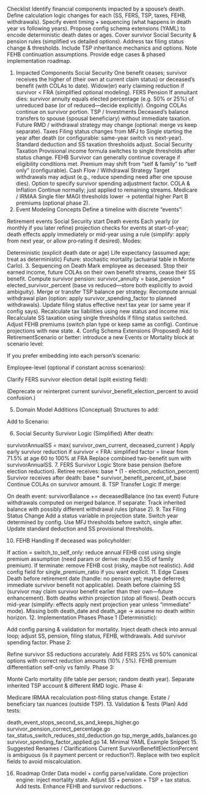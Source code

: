 Checklist
Identify financial components impacted by a spouse’s death.
Define calculation logic changes for each (SS, FERS, TSP, taxes, FEHB, withdrawals).
Specify event timing + sequencing (what happens in death year vs following years).
Propose config schema extensions (YAML) to encode deterministic death dates or ages.
Cover survivor Social Security & pension rules (simplified vs detailed options).
Address tax filing status change & thresholds.
Include TSP inheritance mechanics and options.
Note FEHB continuation assumptions.
Provide edge cases & phased implementation roadmap.
1. Impacted Components
Social Security
One benefit ceases; survivor receives the higher of (their own at current claim status) or deceased’s benefit (with COLAs to date).
Widow(er) early claiming reduction if survivor < FRA (simplified optional modeling).
FERS Pension
If annuitant dies: survivor annuity equals elected percentage (e.g. 50% or 25%) of unreduced base (or of reduced—decide explicitly).
Ongoing COLAs continue on survivor portion.
TSP / Investments
Deceased’s balance transfers to spouse (spousal beneficiary) without immediate taxation.
Future RMD / withdrawal strategy may change (optional: merge vs keep separate).
Taxes
Filing status changes from MFJ to Single starting the year after death (or configurable: same-year switch vs next-year).
Standard deduction and SS taxation thresholds adjust.
Social Security Taxation
Provisional income formula switches to single thresholds after status change.
FEHB
Survivor can generally continue coverage if eligibility conditions met.
Premium may shift from “self & family” to “self only” (configurable).
Cash Flow / Withdrawal Strategy
Target withdrawals may adjust (e.g., reduce spending need after one spouse dies).
Option to specify survivor spending adjustment factor.
COLA & Inflation
Continue normally; just applied to remaining streams.
Medicare / IRMAA
Single filer MAGI thresholds lower → potential higher Part B premiums (optional phase 2).
2. Event Modeling Concepts
Define a timeline with discrete “events”:

Retirement events
Social Security start
Death events Each yearly (or monthly if you later refine) projection checks for events at start-of-year; death effects apply immediately or mid-year using a rule (simplify: apply from next year, or allow pro‑rating if desired).
Modes:

Deterministic (explicit death date or age)
Life expectancy (assumed age; treat as deterministic)
Future: stochastic mortality (actuarial table in Monte Carlo).
3. Sequencing on Death
Mark employee as deceased.
Stop their earned income, future COLAs on their own benefit streams, cease their SS benefit.
Compute survivor pension: survivor_annuity = base_pension * elected_survivor_percent (base vs reduced—store both explicitly to avoid ambiguity).
Merge or transfer TSP balance per strategy.
Recompute annual withdrawal plan (option: apply survivor_spending_factor to planned withdrawals).
Update filing status effective next tax year (or same year if config says).
Recalculate tax liabilities using new status and income mix.
Recalculate SS taxation using single thresholds if filing status switched.
Adjust FEHB premiums (switch plan type or keep same as config).
Continue projections with new state.
4. Config Schema Extensions (Proposed)
Add to RetirementScenario or better: introduce a new Events or Mortality block at scenario level:

If you prefer embedding into each person’s scenario:

Employee-level (optional if constant across scenarios):

Clarify FERS survivor election detail (split existing field):

(Deprecate or reinterpret current survivor_benefit_election_percent to avoid confusion.)

5. Domain Model Additions (Conceptual)
Structures to add:

Add to Scenario:

6. Social Security Survivor Logic (Simplified)
After death:

survivorAnnualSS = max( survivor_own_current, deceased_current )
Apply early survivor reduction if survivor < FRA: simplified factor = linear from 71.5% at age 60 to 100% at FRA
Replace combined two-benefit sum with survivorAnnualSS.
7. FERS Survivor Logic
Store base pension (before election reduction).
Retiree receives: base * (1 - election_reduction_percent)
Survivor receives after death: base * survivor_benefit_percent_of_base
Continue COLAs on survivor amount.
8. TSP Transfer Logic
If merge:

On death event: survivorBalance += deceasedBalance (no tax event)
Future withdrawals computed on merged balance. If separate:
Track inherited balance with possibly different withdrawal rules (phase 2).
9. Tax Filing Status Change
Add a status variable in projection state. Switch year determined by config. Use MFJ thresholds before switch, single after. Update standard deduction and SS provisional thresholds.

10. FEHB Handling
If deceased was policyholder:

If action = switch_to_self_only: reduce annual FEHB cost using single premium assumption (need param or derive: maybe 0.55 of family premium).
If terminate: remove FEHB cost (risky, maybe not realistic). Add config field for single_premium_ratio if you want explicit.
11. Edge Cases
Death before retirement date (handle: no pension yet; maybe deferred; immediate survivor benefit not applicable).
Death before claiming SS (survivor may claim survivor benefit earlier than their own—future enhancement).
Both deaths within projection (stop all flows).
Death occurs mid-year (simplify: effects apply next projection year unless “immediate” mode).
Missing both death_date and death_age → assume no death within horizon.
12. Implementation Phases
Phase 1 (Deterministic):

Add config parsing & validation for mortality.
Inject death check into annual loop; adjust SS, pension, filing status, FEHB, withdrawals.
Add survivor spending factor.
Phase 2:

Refine survivor SS reductions accurately.
Add FERS 25% vs 50% canonical options with correct reduction amounts (10% / 5%).
FEHB premium differentiation self-only vs family.
Phase 3:

Monte Carlo mortality (life table per person; random death year).
Separate inherited TSP account & different RMD logic.
Phase 4:

Medicare IRMAA recalculation post-filing status change.
Estate / beneficiary tax nuances (outside TSP).
13. Validation & Tests (Plan)
Add tests:

death_event_stops_second_ss_and_keeps_higher.go
survivor_pension_correct_percentage.go
tax_status_switch_reduces_std_deduction.go
tsp_merge_adds_balances.go
survivor_spending_factor_applied.go
14. Minimal YAML Example Snippet
15. Suggested Renames / Clarifications
Current SurvivorBenefitElectionPercent is ambiguous (is it payment percent or reduction?). Replace with two explicit fields to avoid miscalculation.

16. Roadmap Order
Data model + config parse/validate.
Core projection engine: inject mortality state.
Adjust SS + pension + TSP + tax status.
Add tests.
Enhance FEHB and survivor reductions.
